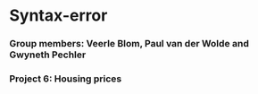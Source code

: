 # Syntax-error

### Group members: Veerle Blom, Paul van der Wolde and Gwyneth Pechler
### Project 6: Housing prices

